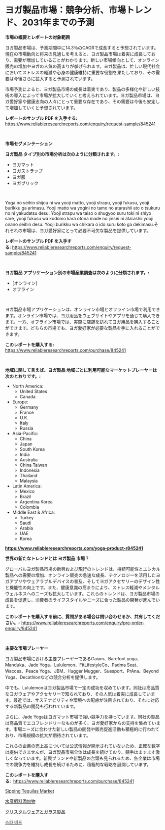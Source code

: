 <p><h1>ヨガ製品市場：競争分析、市場トレンド、2031年までの予測</h1></p><p><strong>市場の概要とレポートの対象範囲</strong></p>
<p><p>ヨガ製品市場は、予測期間中に14.3％のCAGRで成長すると予想されています。現在の市場動向と将来の見通しを考えると、ヨガ製品市場は着実に成長しており、需要が増加していることがわかります。新しい市場傾向として、オンライン販売の増加やヨガの人気の高まりが挙げられます。ヨガ製品は、忙しい現代社会においてストレスの軽減や心身の健康維持に重要な役割を果たしており、その需要は今後さらに拡大すると予測されています。</p><p>市場予測によると、ヨガ製品市場の成長は着実であり、製品の多様化や新しい技術の導入によって市場が拡大していくと考えられています。ヨガ製品市場は、ヨガ愛好家や健康志向の人々にとって重要な存在であり、その需要は今後も安定して増加していくと予想されています。</p></p>
<p><strong>レポートのサンプル PDF を入手する:</strong> <a href="https://www.reliableresearchreports.com/enquiry/request-sample/845241">https://www.reliableresearchreports.com/enquiry/request-sample/845241</a></p>
<p>&nbsp;</p>
<p><strong>市場セグメンテーション</strong></p>
<p><strong>ヨガ製品 タイプ別の市場分析は次のように分類されます。:</strong></p>
<p><ul><li>ヨガマット</li><li>ヨガストラップ</li><li>ヨガ服</li><li>ヨガブリック</li></ul></p>
<p>&nbsp;</p>
<p><p>Yoga no seihin shijou ni wa yooji matto, yooji strapu, yooji fukusu, yooji burikku ga arimasu. Yooji matto wa yogini no tame no atarashii ato o tsukuru no ni yakudatsu desu. Yooji strapu wa taiso o shugyoo suru toki ni shiyo sare, yooji fukusu wa kodomo kara otona made no jinsei ni atarashii yooji onano seihin desu. Yooji burikku wa chikara o ido suru koto ga dekimasu.それぞれの市場は、ヨガ愛好家にとって必要不可欠な製品を提供しています。</p></p>
<p><strong>レポートのサンプル PDF を入手する:</strong>&nbsp;<a href="https://www.reliableresearchreports.com/enquiry/request-sample/845241">https://www.reliableresearchreports.com/enquiry/request-sample/845241</a></p>
<p>&nbsp;</p>
<p><strong> ヨガ製品 アプリケーション別の市場産業調査は次のように分類されます。:</strong></p>
<p><ul><li>[オンライン]</li><li>オフライン</li></ul></p>
<p>&nbsp;</p>
<p><p>ヨガ製品市場アプリケーションは、オンライン市場とオフライン市場で利用できます。オンライン市場では、ヨガ用品をウェブサイトやアプリを通じて購入できます。一方、オフライン市場では、実際に店舗を訪れてヨガ用品を購入することができます。どちらの市場でも、ヨガ愛好家が必要な製品を手に入れることができます。</p></p>
<p><strong>このレポートを購入する:</strong>&nbsp; <a href="https://www.reliableresearchreports.com/purchase/845241">https://www.reliableresearchreports.com/purchase/845241</a></p>
<p>&nbsp;</p>
<p><strong>地域に関して言えば、ヨガ製品 地域ごとに利用可能なマーケットプレーヤーは次のとおりです。:</strong></p>
<p><ul>
    <li>
        North America:
        <ul>
            <li>United States</li>
            <li>Canada</li>
        </ul>
    </li>
    <li>
        Europe:
        <ul>
            <li>Germany</li>
            <li>France</li>
            <li>U.K.</li>
            <li>Italy</li>
            <li>Russia</li>
        </ul>
    </li>
    <li>
        Asia-Pacific:
        <ul>
            <li>China</li>
            <li>Japan</li>
            <li>South Korea</li>
            <li>India</li>
            <li>Australia</li>
            <li>China Taiwan</li>
            <li>Indonesia</li>
            <li>Thailand</li>
            <li>Malaysia</li>
        </ul>
    </li>
    <li>
        Latin America:
        <ul>
            <li>Mexico</li>
            <li>Brazil</li>
            <li>Argentina Korea</li>
            <li>Colombia</li>
        </ul>
    </li>
    <li>
        Middle East & Africa:
        <ul>
            <li>Turkey</li>
            <li>Saudi</li>
            <li>Arabia</li>
            <li>UAE</li>
            <li>Korea</li>
        </ul>
    </li>
    </ul></p>
<p><strong><a href="https://www.reliableresearchreports.com/yoga-product-r845241">https://www.reliableresearchreports.com/yoga-product-r845241</a></strong>&nbsp;</p>
<p><strong>世界の新たなトレンドとは ヨガ製品 市場？</strong></p>
<p><p>グローバルヨガ製品市場の新興および現行のトレンドは、持続可能性とエシカル製品への需要の増加、オンライン販売の急速な成長、テクノロジーを活用したヨガアプリやウェアラブルデバイスの普及、そしてヨガアクセサリーのデザイン性と機能性の向上です。また、健康意識の高まりにより、ストレス軽減やメンタルウェルネスへのニーズも拡大しています。これらのトレンドは、ヨガ製品市場の成長を促進し、消費者のライフスタイルやニーズに合った製品の開発が進んでいます。</p></p>
<p><strong>このレポートを購入する前に、質問がある場合は問い合わせるか、共有してください。</strong>- <a href="https://www.reliableresearchreports.com/enquiry/pre-order-enquiry/845241">https://www.reliableresearchreports.com/enquiry/pre-order-enquiry/845241</a></p>
<p>&nbsp;</p>
<p><strong>主要な市場プレーヤー</strong></p>
<p><p>ヨガ製品市場における主要プレーヤーであるGaiam、Barefoot yoga、Manduka、Jade Yoga、Lululemon、FitLifestyleCo、Padma Seat、Wacces、Peace Yoga、JBM、Hugger Mugger、Suesport、PrAna、Beyond Yoga、Decathlonなどの競合分析を提供します。 </p><p>中でも、Lululemonはヨガ製品市場で一定の成功を収めています。同社は高品質なヨガウェアやアクセサリーで知られており、その人気は着実に成長しています。最近では、サステナビリティや環境への配慮が注目されており、それに対応する新製品の開発も行われています。 </p><p>さらに、Jade Yogaはヨガマット市場で強い競争力を持っています。同社の製品は高品質でエコフレンドリーなものが多く、ヨガ愛好家からの支持を集めています。市場ニーズに合わせた新しい製品の開発や販売促進活動も積極的に行われており、市場規模の拡大が期待されています。 </p><p>これらの企業の売上高については公式情報が開示されていないため、正確な数字は提供できませんが、ヨガ製品市場全体は成長を続けており、競争はますます激しくなっています。新興ブランドや新製品の台頭も見られるため、各企業は市場での競争力を維持し成長を続けるために、積極的な戦略を展開しています。</p></p>
<p><strong>このレポートを購入する:</strong>&nbsp;&nbsp;<a href="https://www.reliableresearchreports.com/purchase/845241">https://www.reliableresearchreports.com/purchase/845241</a></p>
<p><p><a href="https://github.com/Sherrillcrooksxa8i18ucf2m/Market-Research-Report-List-1/blob/main/sipping-tequilas-market.md">Sipping Tequilas Market</a></p><p><a href="https://github.com/Calvi3ynJerde867/Market-Research-Report-List-1/blob/main/391152618964.md">水産飼料添加物</a></p><p><a href="https://github.com/JacksonWiza1924/Market-Research-Report-List-1/blob/main/547621718965.md">クリスタルウェアとガラス製品</a></p><p><a href="https://github.com/RichardLueilwitz787/Market-Research-Report-List-1/blob/main/229471017727.md">스파 베드</a></p></p>